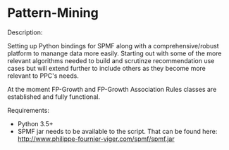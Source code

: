# Pattern-Mining


Description:

Setting up Python bindings for SPMF along with a comprehensive/robust platform to manange data more easily. Starting out with some of the more relevant algorithms needed to build and scrutinze recommendation use cases but will extend further to include others as they become more relevant to PPC's needs.

At the moment FP-Growth and FP-Growth Association Rules classes are established and fully functional.


Requirements:

  - Python 3.5+
  - SPMF jar needs to be available to the script. That can be found here:
    http://www.philippe-fournier-viger.com/spmf/spmf.jar




